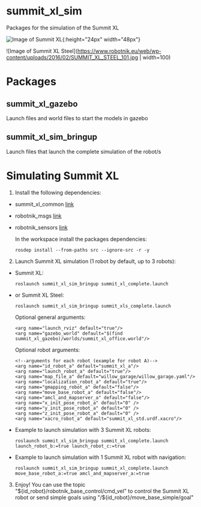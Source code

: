 summit_xl_sim
=============

Packages for the simulation of the Summit XL

![Image of Summit XL](http://www.robotnik.es/web/wp-content/uploads/2014/03/summit-xl-robots-moviles-robotnik_s01.jpg){:height="24px" width="48px"}


![Image of Summit XL Steel](https://www.robotnik.eu/web/wp-content/uploads/2016/02/SUMMIT_XL_STEEL_101.jpg | width=100)

<h1> Packages </h1>

<h2>summit_xl_gazebo</h2>

Launch files and world files to start the models in gazebo

<h2>summit_xl_sim_bringup</h2>

Launch files that launch the complete simulation of the robot/s



<h1>Simulating Summit XL</h1>

1. Install the following dependencies:
  - summit_xl_common [link](https://github.com/RobotnikAutomation/summit_xl_common)
  - robotnik_msgs [link](https://github.com/RobotnikAutomation/robotnik_msgs)
  - robotnik_sensors [link](https://github.com/RobotnikAutomation/robotnik_sensors)

    In the workspace install the packages dependencies:
    ```
    rosdep install --from-paths src --ignore-src -r -y
    ```  

2. Launch Summit XL simulation (1 robot by default, up to 3 robots): <br>
- Summit XL: <br>
  ```
  roslaunch summit_xl_sim_bringup summit_xl_complete.launch
  ```

- or Summit XL Steel: <br>
  ```
  roslaunch summit_xl_sim_bringup summit_xls_complete.launch
  ```
  Optional general arguments:
  ```
  <arg name="launch_rviz" default="true"/>
  <arg name="gazebo_world" default="$(find summit_xl_gazebo)/worlds/summit_xl_office.world"/>

  ```
  Optional robot arguments:
  ```
  <!--arguments for each robot (example for robot A)-->
  <arg name="id_robot_a" default="summit_xl_a"/>
  <arg name="launch_robot_a" default="true"/>
  <arg name="map_file_a" default="willow_garage/willow_garage.yaml"/>
  <arg name="localization_robot_a" default="true"/>
  <arg name="gmapping_robot_a" default="false"/>
  <arg name="move_base_robot_a" default="false"/>
  <arg name="amcl_and_mapserver_a" default="false"/>
  <arg name="x_init_pose_robot_a" default="0" />
  <arg name="y_init_pose_robot_a" default="0" />
  <arg name="z_init_pose_robot_a" default="0" />
  <arg name="xacro_robot_a" default="summit_xl_std.urdf.xacro"/>
  ```
- Example to launch simulation with 3 Summit XL robots:
  ```
  roslaunch summit_xl_sim_bringup summit_xl_complete.launch launch_robot_b:=true launch_robot_c:=true
  ```
- Example to launch simulation with 1 Summit XL robot with navigation:
  ```
  roslaunch summit_xl_sim_bringup summit_xl_complete.launch move_base_robot_a:=true amcl_and_mapserver_a:=true
  ```
3. Enjoy! You can use the topic "${id_robot}/robotnik_base_control/cmd_vel" to control the Summit XL robot or send simple goals using "/${id_robot}/move_base_simple/goal"

